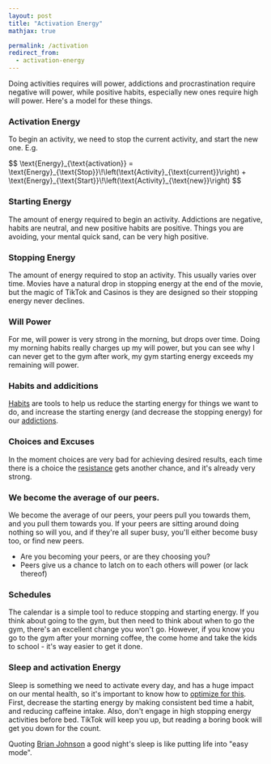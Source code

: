 ```yaml
---
layout: post
title: "Activation Energy"
mathjax: true

permalink: /activation
redirect_from:
  - activation-energy
---
```


Doing activities requires will power, addictions and procrastination require negative will power, while positive habits, especially new ones require high will power. Here's a model for these things.

<script src="https://cdnjs.cloudflare.com/ajax/libs/Chart.js/3.6.2/chart.min.js" integrity="sha512-tMabqarPtykgDtdtSqCL3uLVM0gS1ZkUAVhRFu1vSEFgvB73niFQWJuvviDyBGBH22Lcau4rHB5p2K2T0Xvr6Q==" crossorigin="anonymous" referrerpolicy="no-referrer"></script>
<script src="https://cdnjs.cloudflare.com/ajax/libs/chartjs-plugin-annotation/1.2.1/chartjs-plugin-annotation.min.js" integrity="sha512-ooJBPaW5ClG2gzDFT6KIKVeA8Pcie6InrV/gFP+RH6P2hrCJNVjaggZrxT/CeBakKwOlSUwHEwMCa5iny0uJtw==" crossorigin="anonymous" referrerpolicy="no-referrer"></script>

### Activation Energy

To begin an activity, we need to stop the current activity, and start the new one. E.g.

<p>
$$
\text{Energy}_{\text{activation}}
   = \text{Energy}_{\text{Stop}}\!\left(\text{Activity}_{\text{current}}\right)
   + \text{Energy}_{\text{Start}}\!\left(\text{Activity}_{\text{new}}\right)
$$

</p>

### Starting Energy

The amount of energy required to begin an activity. Addictions are negative, habits are neutral, and new positive habits are positive. Things you are avoiding, your mental quick sand, can be very high positive.

<canvas id="chart-starting-energy"></canvas>

<script>
defer (()=>  {
const ctx = "chart-starting-energy"
const myChart = new Chart(ctx, {
    type: 'bar',
    data: {
        labels: ['TikTok','Going to Work' ,  'Existing Habit', 'Meditating',  'Thing being avoided', ],
        datasets: [{
            label:"",
            data: [-50, -10, 5, 20, 80 ],
            backgroundColor: [
                'rgba(0, 200, 0, 0.6)',      // Green for TikTok (easy/addictive)
                'rgba(100, 180, 0, 0.6)',     // Light green for Going to Work
                'rgba(255, 206, 86, 0.6)',    // Yellow for Existing Habit (neutral)
                'rgba(255, 140, 0, 0.6)',     // Orange for Meditating
                'rgba(255, 0, 0, 0.6)',       // Red for Thing being avoided (hard)
            ],
        }]
    },
    options: {
        plugins: {
            autocolors:true,
            legend: {
                display: false
            },
            title: {
                display: true,
                text: 'Starting Energy By Activity'
       }
        },

        scales: {
                y: {
                    beginAtZero: true
                }
            }
    }

});
console.log(ctx,myChart)
})
</script>

### Stopping Energy

The amount of energy required to stop an activity. This usually varies over time. Movies have a natural drop in stopping energy at the end of the movie, but the magic of TikTok and Casinos is they are designed so their stopping energy never declines.

<canvas id="chart-stopping-over-time"></canvas>

<script>
defer(() => {
  const ctx = "chart-stopping-over-time";

const myChart = new Chart(ctx, {
"type": "line",
"data": {
"labels": ["00h30", "01h00", "01h30", "02h00", "02h30"],
"datasets": [
{
"label": "TikTok",
"data": [40, 30, 28, 27, 26],
"borderColor": "rgba(255, 0, 0, 0.8)",      // Red - hard to stop
"backgroundColor": "rgba(255, 0, 0, 0.2)",
      tension: 0.4,
},
{
"label": "Movie",
"data": [35, 40, 40, 35, 10],
"borderColor": "rgba(0, 200, 0, 0.8)",      // Green - easier to stop (natural ending)
"backgroundColor": "rgba(0, 200, 0, 0.2)",
      tension: 0.4,
},
]
},
"options": {
"plugins": {
"title": {
"display": true,
"text": "Stopping Energy over time in hours"
},
},

      "scales": {
        "y": {
          "beginAtZero": true
        }
      },
      "elements": {
        "point": {
          "radius": 0
        }
      }
    }

});
console.log(ctx, myChart);
})
</script>

### Will Power

For me, will power is very strong in the morning, but drops over time. Doing my morning habits really charges up my will power, but you can see why I can never get to the gym after work, my gym starting energy exceeds my remaining will power.

<canvas id="chart-willpower-over-time"></canvas>

<script>
defer(() => {
  const ctx = "chart-willpower-over-time";
  annotations = {
    /*
        line1:{
            // Indicates the type of annotation
            type: 'line',
            ymin: 80,
            ymax: 80,
            borderColor: 'rgb(255, 99, 132)',
            borderWidth: 2,
        }
*/
    "l1": {
      // Indicates the type of annotation
      "type": "label",
      "xValue": 2.5,
      "yValue": 50,
      "content": ["Why I never go to the", " gym after work"]
    },
    "l2": {
      // Indicates the type of annotation
      "type": "point",
      "xValue": 2.5,
      "yValue": 35,
      "backgroundColor": "rgb(0, 128, 0)",
      "label": {
        "enabled": true,
        "content": "I wish I was here"
      }
    },
    "vline": {
      "type": "line",
        borderDash: [6, 6],
      "value": 40,
      scaleID:"y",
      "label": {
        "enabled": true,
        "content": "Gym Starting Energy"
      }
    }
  };

const myChart = new Chart(ctx, {
"type": "line",
"data": {
"labels": ["5:00", "8:00", "15:00", "20:00"],
"datasets": [
{
"label": "Default",
"data": [80, 70, 20, 10],
"borderColor": "rgba(255, 140, 0, 0.8)",    // Orange - moderate/default state
"backgroundColor": "rgba(255, 140, 0, 0.2)",
tension: 0.4,
},
{
"label": "With Morning Habits",
"data": [80, 90, 30, 15],
"borderColor": "rgba(0, 200, 0, 0.8)",      // Green - improved/energized state
"backgroundColor": "rgba(0, 200, 0, 0.2)",
tension:0.4,
}
]
},
"options": {
"plugins": {
"title": {
"display": true,
"text": "Will Power over Time"
},
"annotation": {
"annotations": annotations
}
},

      "scales": {
        "y": {
          "beginAtZero": true
        }
      },
      "elements": {
        "point": {
          "radius": 0
        }
      }
    }

});
console.log(ctx, myChart);
})
</script>

### Habits and addicitions

[Habits](/habits) are tools to help us reduce the starting energy for things we want to do, and increase the starting energy (and decrease the stopping energy) for our [addictions](/addiction).

### Choices and Excuses

In the moment choices are very bad for achieving desired results, each time there is a choice the [resistance](/resistance) gets another chance, and it's already very strong.

### We become the average of our peers.

We become the average of our peers, your peers pull you towards them, and you pull them towards you. If your peers are sitting around doing nothing so will you, and if they're all super busy, you'll either become busy too, or find new peers.

- Are you becoming your peers, or are they choosing you?
- Peers give us a chance to latch on to each others will power (or lack thereof)

### Schedules

The calendar is a simple tool to reduce stopping and starting energy. If you think about going to the gym, but then need to think about when to go the gym, there's an excellent change you won't go. However, if you know you go to the gym after your morning coffee, the come home and take the kids to school - it's way easier to get it done.

### Sleep and activation Energy

Sleep is something we need to activate every day, and has a huge impact on our mental health, so it's important to know how to [optimize for this](/insomnia). First, decrease the starting energy by making consistent bed time a habit, and reducing caffeine intake. Also, don't engage in high stopping energy activities before bed. TikTok will keep you up, but reading a boring book will get you down for the count.

Quoting [Brian Johnson](/blueprint) a good night's sleep is like putting life into "easy mode".
